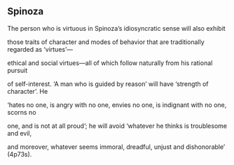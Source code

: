 ## Spinoza

The person who is virtuous in Spinoza’s idiosyncratic sense will also exhibit

those traits of character and modes of behavior that are traditionally regarded as ‘virtues’—

ethical and social virtues—all of which follow naturally from his rational pursuit

of self-interest. ‘A man who is guided by reason’ will have ‘strength of character’. He

‘hates no one, is angry with no one, envies no one, is indignant with no one, scorns no

one, and is not at all proud’; he will avoid ‘whatever he thinks is troublesome and evil,

and moreover, whatever seems immoral, dreadful, unjust and dishonorable’ (4p73s).
